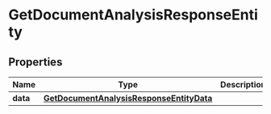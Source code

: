 

# GetDocumentAnalysisResponseEntity


## Properties

| Name | Type | Description | Notes |
|------------ | ------------- | ------------- | -------------|
|**data** | [**GetDocumentAnalysisResponseEntityData**](GetDocumentAnalysisResponseEntityData.md) |  |  [optional] |



